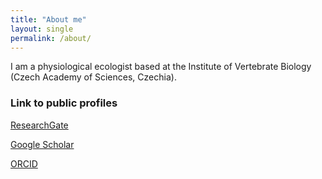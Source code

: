 ```yaml
---
title: "About me"
layout: single
permalink: /about/
---
```


I am a physiological ecologist based at the Institute of Vertebrate Biology (Czech Academy of Sciences, Czechia).

### Link to public profiles

[ResearchGate](https://www.researchgate.net/profile/Urtzi-Enriquez-Urzelai)

[Google Scholar](https://scholar.google.es/citations?user=4fPSob0AAAAJ&hl=en)

[ORCID](https://orcid.org/0000-0001-5958-2250)


